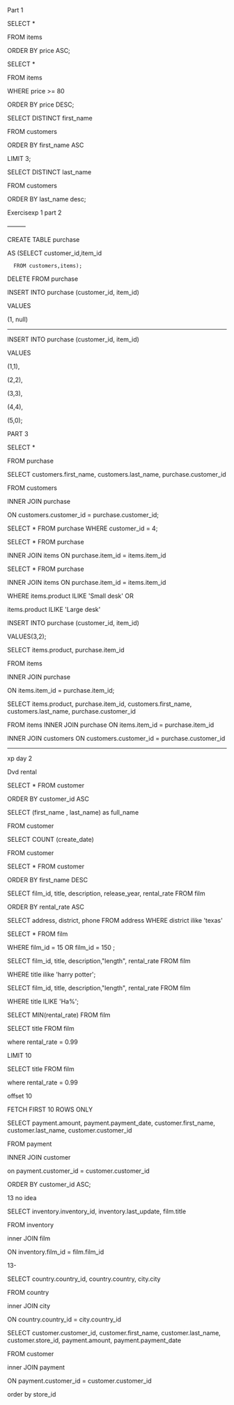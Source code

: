 Part 1



SELECT *

FROM items

ORDER BY price ASC;





SELECT *

FROM items

WHERE price >= 80

ORDER BY price DESC;



SELECT DISTINCT first_name

FROM customers

ORDER BY first_name  ASC

LIMIT 3;



SELECT DISTINCT last_name

FROM customers

ORDER BY last_name  desc;



Exercisexp 1 part 2

———

CREATE TABLE purchase

  AS (SELECT customer_id,item_id

      FROM customers,items);





DELETE FROM purchase







INSERT INTO purchase (customer_id, item_id)

VALUES 

(1, null)



_____

INSERT INTO purchase (customer_id, item_id)

VALUES

(1,1),

(2,2),

(3,3),

(4,4),

(5,0);





PART 3



SELECT *

FROM purchase





SELECT customers.first_name, customers.last_name, purchase.customer_id

FROM customers

INNER JOIN purchase

ON customers.customer_id = purchase.customer_id;



SELECT * FROM purchase WHERE customer_id = 4;







SELECT * FROM purchase

INNER JOIN items ON purchase.item_id = items.item_id 



SELECT * FROM purchase

INNER JOIN items ON purchase.item_id = items.item_id 

WHERE items.product ILIKE 'Small desk' OR 

items.product ILIKE 'Large desk'





INSERT INTO purchase (customer_id, item_id) 

VALUES(3,2);







SELECT items.product,  purchase.item_id

FROM items

INNER JOIN purchase

ON items.item_id = purchase.item_id;





SELECT items.product,  purchase.item_id, customers.first_name, customers.last_name, purchase.customer_id

FROM items INNER JOIN purchase ON items.item_id = purchase.item_id

INNER JOIN customers ON customers.customer_id = purchase.customer_id


____________________

xp day 2 

Dvd rental



SELECT * FROM customer

ORDER BY customer_id ASC 







SELECT (first_name , last_name) as full_name

FROM customer







SELECT COUNT (create_date)

FROM customer







SELECT * FROM customer

ORDER BY first_name DESC 







SELECT film_id, title, description, release_year, rental_rate FROM film

ORDER BY rental_rate ASC 







SELECT address, district, phone FROM address WHERE district ilike 'texas'



SELECT * FROM film

WHERE film_id = 15 OR film_id = 150 ;



SELECT film_id, title, description,"length", rental_rate   FROM film

WHERE title ilike 'harry potter';







SELECT film_id, title, description,"length", rental_rate   FROM film

WHERE title ILIKE 'Ha%';





SELECT MIN(rental_rate) FROM film

SELECT title FROM film

where rental_rate = 0.99

LIMIT 10





SELECT title FROM film

where rental_rate = 0.99

offset 10

FETCH FIRST 10 ROWS ONLY





SELECT payment.amount, payment.payment_date, customer.first_name, customer.last_name, customer.customer_id

FROM payment

INNER JOIN customer 

on payment.customer_id = customer.customer_id

ORDER BY customer_id ASC;





13 no idea

SELECT inventory.inventory_id, inventory.last_update, film.title

FROM inventory

inner JOIN film

ON inventory.film_id = film.film_id

13-







SELECT country.country_id, country.country, city.city

FROM country

inner JOIN city

ON country.country_id = city.country_id





SELECT customer.customer_id, customer.first_name, customer.last_name, customer.store_id, payment.amount, payment.payment_date

FROM customer

inner JOIN payment

ON payment.customer_id = customer.customer_id

order by store_id